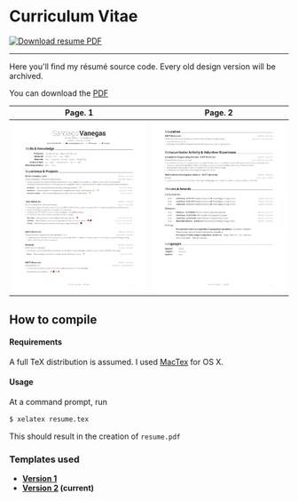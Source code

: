 # Curriculum Vitae
<a href="https://github.com/svanegas/curriculum_vitae/raw/master/resume.pdf">
  <img alt="Download resume PDF" src="https://img.shields.io/badge/resume-pdf-green.svg" />
</a>

---

Here you'll find my résumé source code. Every old design version will be archived.

You can download the [PDF](https://github.com/svanegas/curriculum_vitae/raw/master/resume.pdf)

| Page. 1 | Page. 2 |
|:---:|:---:|
| [![Résumé](https://github.com/svanegas/curriculum_vitae/raw/master/screenshots/resume-1.png)](https://github.com/svanegas/curriculum_vitae/raw/master/resume.pdf)  | [![Résumé](https://github.com/svanegas/curriculum_vitae/raw/master/screenshots/resume-2.png)](https://github.com/svanegas/curriculum_vitae/raw/master/resume.pdf) |

## How to compile
#### Requirements
A full TeX distribution is assumed.  I used [MacTex](http://www.tug.org/mactex/mactex-download.html) for OS X.

#### Usage
At a command prompt, run
```bash
$ xelatex resume.tex
```
This should result in the creation of ``resume.pdf``

### Templates used
- **[Version 1](https://www.latextemplates.com/template/medium-length-graduate-cv)**
- **[Version 2](https://github.com/posquit0/Awesome-CV) (current)**
